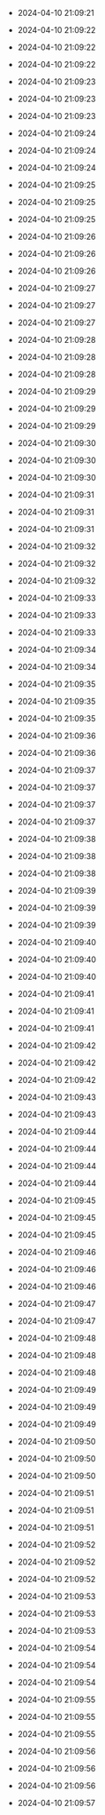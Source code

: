 
- 2024-04-10 21:09:21

- 2024-04-10 21:09:22

- 2024-04-10 21:09:22

- 2024-04-10 21:09:22

- 2024-04-10 21:09:23

- 2024-04-10 21:09:23

- 2024-04-10 21:09:23

- 2024-04-10 21:09:24

- 2024-04-10 21:09:24

- 2024-04-10 21:09:24

- 2024-04-10 21:09:25

- 2024-04-10 21:09:25

- 2024-04-10 21:09:25

- 2024-04-10 21:09:26

- 2024-04-10 21:09:26

- 2024-04-10 21:09:26

- 2024-04-10 21:09:27

- 2024-04-10 21:09:27

- 2024-04-10 21:09:27

- 2024-04-10 21:09:28

- 2024-04-10 21:09:28

- 2024-04-10 21:09:28

- 2024-04-10 21:09:29

- 2024-04-10 21:09:29

- 2024-04-10 21:09:29

- 2024-04-10 21:09:30

- 2024-04-10 21:09:30

- 2024-04-10 21:09:30

- 2024-04-10 21:09:31

- 2024-04-10 21:09:31

- 2024-04-10 21:09:31

- 2024-04-10 21:09:32

- 2024-04-10 21:09:32

- 2024-04-10 21:09:32

- 2024-04-10 21:09:33

- 2024-04-10 21:09:33

- 2024-04-10 21:09:33

- 2024-04-10 21:09:34

- 2024-04-10 21:09:34

- 2024-04-10 21:09:35

- 2024-04-10 21:09:35

- 2024-04-10 21:09:35

- 2024-04-10 21:09:36

- 2024-04-10 21:09:36

- 2024-04-10 21:09:37

- 2024-04-10 21:09:37

- 2024-04-10 21:09:37

- 2024-04-10 21:09:37

- 2024-04-10 21:09:38

- 2024-04-10 21:09:38

- 2024-04-10 21:09:38

- 2024-04-10 21:09:39

- 2024-04-10 21:09:39

- 2024-04-10 21:09:39

- 2024-04-10 21:09:40

- 2024-04-10 21:09:40

- 2024-04-10 21:09:40

- 2024-04-10 21:09:41

- 2024-04-10 21:09:41

- 2024-04-10 21:09:41

- 2024-04-10 21:09:42

- 2024-04-10 21:09:42

- 2024-04-10 21:09:42

- 2024-04-10 21:09:43

- 2024-04-10 21:09:43

- 2024-04-10 21:09:44

- 2024-04-10 21:09:44

- 2024-04-10 21:09:44

- 2024-04-10 21:09:44

- 2024-04-10 21:09:45

- 2024-04-10 21:09:45

- 2024-04-10 21:09:45

- 2024-04-10 21:09:46

- 2024-04-10 21:09:46

- 2024-04-10 21:09:46

- 2024-04-10 21:09:47

- 2024-04-10 21:09:47

- 2024-04-10 21:09:48

- 2024-04-10 21:09:48

- 2024-04-10 21:09:48

- 2024-04-10 21:09:49

- 2024-04-10 21:09:49

- 2024-04-10 21:09:49

- 2024-04-10 21:09:50

- 2024-04-10 21:09:50

- 2024-04-10 21:09:50

- 2024-04-10 21:09:51

- 2024-04-10 21:09:51

- 2024-04-10 21:09:51

- 2024-04-10 21:09:52

- 2024-04-10 21:09:52

- 2024-04-10 21:09:52

- 2024-04-10 21:09:53

- 2024-04-10 21:09:53

- 2024-04-10 21:09:53

- 2024-04-10 21:09:54

- 2024-04-10 21:09:54

- 2024-04-10 21:09:54

- 2024-04-10 21:09:55

- 2024-04-10 21:09:55

- 2024-04-10 21:09:55

- 2024-04-10 21:09:56

- 2024-04-10 21:09:56

- 2024-04-10 21:09:56

- 2024-04-10 21:09:57
